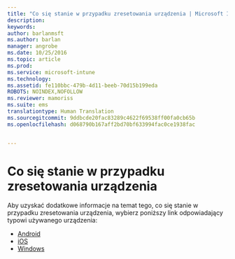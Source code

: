 ```yaml
---
title: "Co się stanie w przypadku zresetowania urządzenia | Microsoft Intune"
description: 
keywords: 
author: barlanmsft
ms.author: barlan
manager: angrobe
ms.date: 10/25/2016
ms.topic: article
ms.prod: 
ms.service: microsoft-intune
ms.technology: 
ms.assetid: fe110bbc-479b-4d11-beeb-70d15b199eda
ROBOTS: NOINDEX,NOFOLLOW
ms.reviewer: mamoriss
ms.suite: ems
translationtype: Human Translation
ms.sourcegitcommit: 9ddbcde20fac83289c4622f69538ff00fa0cb65b
ms.openlocfilehash: d068790b167aff2bd70bf633994fac0ce1938fac


---
```



# <a name="what-happens-if-you-reset-your-device"></a>Co się stanie w przypadku zresetowania urządzenia

Aby uzyskać dodatkowe informacje na temat tego, co się stanie w przypadku zresetowania urządzenia, wybierz poniższy link odpowiadający typowi używanego urządzenia:

- [Android](what-happens-if-you-reset-your-device-using-the-company-portal-android.md)
- [iOS](what-happens-if-you-reset-your-device-using-the-company-portal-ios.md)
- [Windows](what-happens-if-you-reset-your-device-using-the-company-portal-windows.md)



<!--HONumber=Nov16_HO1-->


